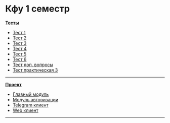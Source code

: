 # Кфу 1 семестр

**[Тесты](https://github.com/t-chakir/KFU/tree/main/test)**

- [Тест 1](https://github.com/t-chakir/KFU/tree/main/test/test_1)
- [Тест 2](https://github.com/t-chakir/KFU/tree/main/test/test_2)
- [Тест 3](https://github.com/t-chakir/KFU/tree/main/test/test_3)
- [Тест 4](https://github.com/t-chakir/KFU/tree/main/test/test_4)
- [Тест 5](https://github.com/t-chakir/KFU/tree/main/test/test_5)
- [Тест 6](https://github.com/t-chakir/KFU/tree/main/test/test_6)
- [Тест доп. вопросы](https://github.com/t-chakir/KFU/blob/main/test/test%20+%20(additional%20questions)/README.md)
- [Тест практическая 3](https://github.com/t-chakir/KFU/tree/main/test/test-pr3)

---

 **[Проект](https://github.com/Wainon/IBM/tree/main)**
 
 - [Главный модуль](https://github.com/Wainon/IBM/tree/main/1.Главный%20модуль)
 - [Модуль авторизации](https://github.com/Wainon/IBM/tree/main/2.Модуль%20авторизации)
 - [Telegram клиент](https://github.com/Wainon/IBM/tree/main/3)
 - [Web клиент](https://github.com/Wainon/IBM/tree/main/4.Web%20клиент)

---
